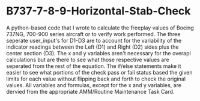 # B737-7-8-9-Horizontal-Stab-Check
A python-based code that I wrote to calculate the freeplay values of Boeing 737NG, 700-900 series aircraft or to verify work performed. The three seperate user_input's for D1-D3 are to account for the variability of the indicator readings between the Left (D1) and Right (D2) sides plus the center section (D3). The x and y variables aren't necessary for the overapl calculations but are there to see what those respective values are seperated from the rest of the equation. The if/else statements make it easier to see what portions of the check pass or fail status based the given limits for each value without flipping back and forth to check the original values. All variables and formulas, except for the x and y variables, are dervied from the appropriate AMM/Routine Maintenance Task Card. 